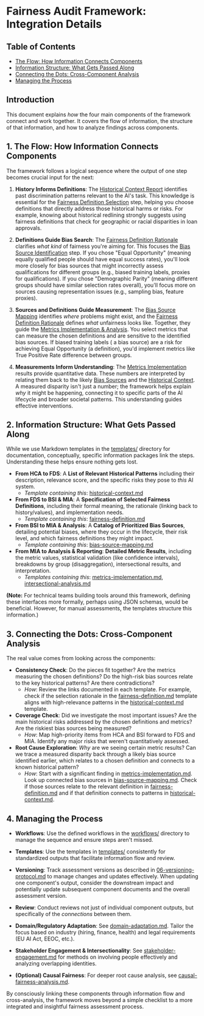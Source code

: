 # Fairness Audit Framework: Integration Details

## Table of Contents

- [The Flow: How Information Connects Components](#1-the-flow-how-information-connects-components)
- [Information Structure: What Gets Passed Along](#2-information-structure-what-gets-passed-along)
- [Connecting the Dots: Cross-Component Analysis](#3-connecting-the-dots-cross-component-analysis)
- [Managing the Process](#4-managing-the-process)

## Introduction

This document explains *how* the four main components of the framework connect and work together. It covers the flow of
information, the structure of that information, and how to analyze findings across components.

## 1. The Flow: How Information Connects Components

The framework follows a logical sequence where the output of one step becomes crucial input for the next:

1. **History Informs Definitions**: The [Historical Context Report](../../templates/assessment/historical-context.md)
   identifies past discrimination patterns relevant to the AI's task. This knowledge is essential for
   the [Fairness Definition Selection](../../templates/assessment/fairness-definition.md) step, helping you choose
   definitions that directly address those historical harms or risks. For example, knowing about historical redlining
   strongly suggests using fairness definitions that check for geographic or racial disparities in loan approvals.

2. **Definitions Guide Bias Search**:
   The [Fairness Definition Rationale](../../templates/assessment/fairness-definition.md) clarifies *what kind* of
   fairness you're aiming for. This focuses
   the [Bias Source Identification](../../templates/assessment/bias-source-mapping.md) step. If you chose "Equal
   Opportunity" (meaning equally qualified people should have equal success rates), you'll look more closely for bias
   sources that might incorrectly assess qualifications for different groups (e.g., biased training labels, proxies for
   qualifications). If you chose "Demographic Parity" (meaning different groups should have similar selection rates
   overall), you'll focus more on sources causing representation issues (e.g., sampling bias, feature proxies).

3. **Sources and Definitions Guide Measurement**:
   The [Bias Source Mapping](../../templates/assessment/bias-source-mapping.md) identifies *where* problems might exist,
   and the [Fairness Definition Rationale](../../templates/assessment/fairness-definition.md) defines *what* unfairness
   looks like. Together, they guide
   the [Metrics Implementation & Analysis](../../templates/assessment/metrics-implementation.md). You select metrics
   that can measure the chosen definitions and are sensitive to the identified bias sources. If biased training labels (
   a bias source) are a risk for achieving Equal Opportunity (a definition), you'd implement metrics like True Positive
   Rate difference between groups.

4. **Measurements Inform Understanding**:
   The [Metrics Implementation](../../templates/assessment/metrics-implementation.md) results provide quantitative data.
   These numbers are interpreted by relating them back to the
   likely [Bias Sources](../../templates/assessment/bias-source-mapping.md) and
   the [Historical Context](../../templates/assessment/historical-context.md). A measured disparity isn't just a number;
   the framework helps explain *why* it might be happening, connecting it to specific parts of the AI lifecycle and
   broader societal patterns. This understanding guides effective interventions.

## 2. Information Structure: What Gets Passed Along

While we use Markdown templates in the [templates/](../../templates/) directory for documentation, conceptually,
specific information packages link the steps. Understanding these helps ensure nothing gets lost.

* **From HCA to FDS**: A **List of Relevant Historical Patterns** including their description, relevance score, and the
  specific risks they pose to *this* AI system.
    * *Template containing this*: [historical-context.md](../../templates/assessment/historical-context.md)
* **From FDS to BSI & MIA**: A **Specification of Selected Fairness Definitions**, including their formal meaning, the
  rationale (linking back to history/values), and implementation needs.
    * *Template containing this*: [fairness-definition.md](../../templates/assessment/fairness-definition.md)
* **From BSI to MIA & Analysis**: A **Catalog of Prioritized Bias Sources**, detailing potential biases, where they
  occur in the lifecycle, their risk level, and which fairness definitions they might impact.
    * *Template containing this*: [bias-source-mapping.md](../../templates/assessment/bias-source-mapping.md)
* **From MIA to Analysis & Reporting**: **Detailed Metric Results**, including the metric values, statistical
  validation (like confidence intervals), breakdowns by group (disaggregation), intersectional results, and
  interpretation.
    * *Templates containing
      this*: [metrics-implementation.md](../../templates/assessment/metrics-implementation.md), [intersectional-analysis.md](../../templates/assessment/intersectional-analysis.md)

**(Note:** For technical teams building tools around this framework, defining these interfaces more formally, perhaps
using JSON schemas, would be beneficial. However, for manual assessments, the templates structure this information.)

## 3. Connecting the Dots: Cross-Component Analysis

The real value comes from looking across the components:

* **Consistency Check**: Do the pieces fit together? Are the metrics measuring the chosen definitions? Do the high-risk
  bias sources relate to the key historical patterns? Are there contradictions?
    * *How*: Review the links documented in each template. For example, check if the selection rationale in
      the [fairness-definition.md](../../templates/assessment/fairness-definition.md) template aligns with
      high-relevance patterns in the [historical-context.md](../../templates/assessment/historical-context.md) template.
* **Coverage Check**: Did we investigate the most important issues? Are the main historical risks addressed by the
  chosen definitions and metrics? Are the riskiest bias sources being measured?
    * *How*: Map high-priority items from HCA and BSI forward to FDS and MIA. Identify any major risks that weren't
      quantitatively assessed.
* **Root Cause Exploration**: *Why* are we seeing certain metric results? Can we trace a measured disparity back through
  a likely bias source identified earlier, which relates to a chosen definition and connects to a known historical
  pattern?
    * *How*: Start with a significant finding
      in [metrics-implementation.md](../../templates/assessment/metrics-implementation.md). Look up connected bias
      sources in [bias-source-mapping.md](../../templates/assessment/bias-source-mapping.md). Check if those sources
      relate to the relevant definition in [fairness-definition.md](../../templates/assessment/fairness-definition.md)
      and if that definition connects to patterns
      in [historical-context.md](../../templates/assessment/historical-context.md).

## 4. Managing the Process

* **Workflows**: Use the defined workflows in the [workflows/](../workflows/) directory to manage the sequence and
  ensure steps aren't missed.
* **Templates**: Use the templates in [templates/](../../templates/) consistently for standardized outputs that
  facilitate information flow and review.
* **Versioning**: Track assessment versions as described in [06-versioning-protocol.md](./06-versioning-protocol.md) to
  manage changes and updates effectively. When updating one component's output, consider the downstream impact and
  potentially update subsequent component documents and the overall assessment version.
* **Review**: Conduct reviews not just of individual component outputs, but specifically of the *connections* between
  them.

* **Domain/Regulatory Adaptation**: See [domain-adaptation.md](../../resources/guides/domain-adaptation.md). Tailor the
  focus based on industry (hiring, finance, health) and legal requirements (EU AI Act, EEOC, etc.).
* **Stakeholder Engagement & Intersectionality**:
  See [stakeholder-engagement.md](../../resources/guides/stakeholder-engagement.md) for methods on involving people
  effectively and analyzing overlapping identities.
* **(Optional) Causal Fairness**: For deeper root cause analysis,
  see [causal-fairness-analysis.md](../../resources/guides/causal-fairness-analysis.md).

By consciously linking these components through information flow and cross-analysis, the framework moves beyond a simple
checklist to a more integrated and insightful fairness assessment process.